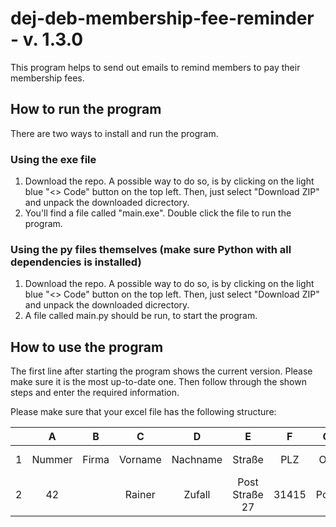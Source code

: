 # dej-deb-membership-fee-reminder - v. 1.3.0
This program helps to send out emails to remind members to pay their membership fees. 
## How to run the program
There are two ways to install and run the program.
### Using the exe file
1. Download the repo. A possible way to do so, is by clicking on the light blue "<> Code" button on the top left. Then, just select "Download ZIP" and unpack the downloaded dicrectory.
2. You'll find a file called "main.exe". Double click the file to run the program.
### Using the py files themselves (make sure Python with all dependencies is installed)
1. Download the repo. A possible way to do so, is by clicking on the light blue "<> Code" button on the top left. Then, just select "Download ZIP" and unpack the downloaded dicrectory.
2. A file called main.py should be run, to start the program.
## How to use the program
The first line after starting the program shows the current version. Please make sure it is the most up-to-date one. Then follow through the shown steps and enter the required information.

Please make sure that your excel file has the following structure:

||A|B|C|D|E|F|G|H|I|J|K|
|:---:|:---:|:---:|:---:|:---:|:---:|:---:|:---:|:---:|:---:|:---:|:---:|
|1|Nummer|Firma|Vorname|Nachname|Straße|PLZ|Ort|Telefon|E-Email|Rechnungsnummer|Offener Betrag|
|2|42||Rainer|Zufall|Post Straße 27|31415|Post||rainer.z@zufall.de|123456|50|